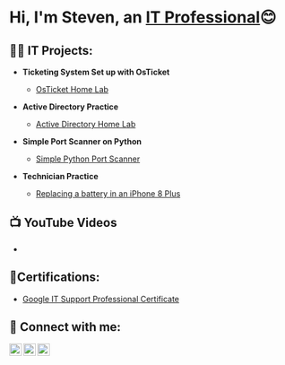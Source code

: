 <h1>Hi, I'm Steven, an <a href="https://www.linkedin.com/in/steven-bealle/">IT Professional</a>😊</h1>

<h2>👨‍💻 IT Projects:</h2>

- <b>Ticketing System Set up with OsTicket</b>
  - [OsTicket Home Lab](https://github.com/stevenjbit/OsTicketAzureLab/)

- <b>Active Directory Practice</b>
  - [Active Directory Home Lab](https://github.com/stevenjbit/ActiveDirectoryLab)

- <b>Simple Port Scanner on Python</b>
   - [Simple Python Port Scanner](https://github.com/stevenjbit/SimplePythonPortScanner)

- <b>Technician Practice</b>
  - [Replacing a battery in an iPhone 8 Plus](https://github.com/stevenjbit/BatteryReplacementiPhone)

<h2>📺 YouTube Videos</h2>

- 

<h2>👨Certifications:</h2>

- [Google IT Support Professional Certificate](https://www.credly.com/go/WWjZ2Uo5)

<h2> 🤳 Connect with me:</h2>

[<img align="left" alt="Steven-Bealle | LinkedIn" width="22px" src="https://cdn.jsdelivr.net/npm/simple-icons@v3/icons/linkedin.svg" />][linkedin]
[<img align="left" alt="StevenBealle | Youtube" width="22px" src="https://cdn.jsdelivr.net/npm/simple-icons@v3/icons/youtube.svg" />][youtube]
[<img align="left" alt="StevenBealle | Twitter" width="22px" src="https://cdn.jsdelivr.net/npm/simple-icons@v3/icons/twitter.svg" />][twitter]


[linkedin]: https://linkedin.com/in/steven-bealle
[youtube]: https://www.youtube.com/@stevenbdoesit
[twitter]: https://twitter.com/stevenbealle



<!--
**stevenjbit/stevenjbit** is a ✨ _special_ ✨ repository because its `README.md` (this file) appears on your GitHub profile.

Here are some ideas to get you started:

- 🔭 I’m currently working on ...
- 🌱 I’m currently learning ...
- 👯 I’m looking to collaborate on ...
- 🤔 I’m looking for help with ...
- 💬 Ask me about ...
- 📫 How to reach me: ...
- 😄 Pronouns: ...
- ⚡ Fun fact: ...
-->
